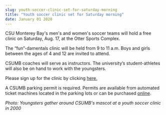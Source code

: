```yaml
---
slug: youth-soccer-clinic-set-for-saturday-morning
title: "Youth soccer clinic set for Saturday morning"
date: January 01 2020
---
```


<p>CSU Monterey Bay's men's and women's soccer teams will hold a free clinic on Saturday, Aug. 17, at the Otter Sports Complex.
</p><p>The “fun”-damentals clinic will be held from 9 to 11 a.m. Boys and girls between the ages of 4 and 12 are invited to attend.
</p><p>CSUMB coaches will serve as instructors. The university’s student-athletes will also be on hand to work with the youngsters.
</p><p>Please sign up for the clinic by clicking <a href="https://docs.google.com/a/csumb.edu/spreadsheet/viewform?formkey=dHJSVVJZdWFxcldmcmdkLW91aTVkWnc6MQ#gid=0">here.</a>
</p><p>A CSUMB parking permit is required. Permits are available from automated ticket machines located in the parking lots or can be purchased <a href="http://store.csumb.edu/products/daily-parking-permit">online</a>.
</p><p> 
</p><p><em>Photo: Youngsters gather around CSUMB's mascot at a youth soccer clinic in 2000</em>
</p>
